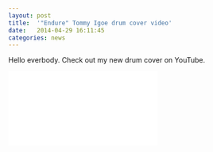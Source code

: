 ```yaml
---
layout: post
title:  '"Endure" Tommy Igoe drum cover video'
date:   2014-04-29 16:11:45
categories: news
---
```

Hello everbody. Check out my new drum cover on YouTube. 

<div class="videowrapper">
<iframe src="//www.youtube.com/embed/-YpnSd0R4z98" frameborder="0" allowfullscreen></iframe>
</div>
